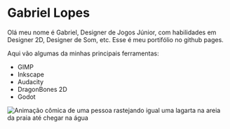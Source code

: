 # Gabriel Lopes

Olá meu nome é Gabriel, Designer de Jogos Júnior, com habilidades em Designer 2D, Designer de Som, etc. Esse é meu portifólio no github pages.

Aqui vão algumas da minhas principais ferramentas:

- GIMP
- Inkscape
- Audacity
- DragonBones 2D
- Godot

![Animação cômica de uma pessoa rastejando igual uma lagarta na areia da praia até chegar na água](https://https://media.giphy.com/media/cLYAk89lmwapf6mf42/giphy.gif)
